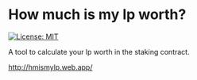 # How much is my lp worth?

[![License: MIT](https://img.shields.io/badge/License-MIT-yellow.svg)](https://opensource.org/licenses/MIT)

A tool to calculate your lp worth in the staking contract.

http://hmismylp.web.app/
